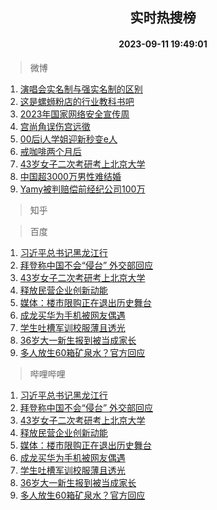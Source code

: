 <div align="center"><h2>实时热搜榜</h2><h4>2023-09-11 19:49:01</h4></div>

> 微博  

1. [演唱会实名制与强实名制的区别](https://s.weibo.com/weibo?q=%23%E6%BC%94%E5%94%B1%E4%BC%9A%E5%AE%9E%E5%90%8D%E5%88%B6%E4%B8%8E%E5%BC%BA%E5%AE%9E%E5%90%8D%E5%88%B6%E7%9A%84%E5%8C%BA%E5%88%AB%23&t=31&band_rank=1&Refer=top)<br />
2. [这是螺蛳粉店的行业教科书吧](https://s.weibo.com/weibo?q=%23%E8%BF%99%E6%98%AF%E8%9E%BA%E8%9B%B3%E7%B2%89%E5%BA%97%E7%9A%84%E8%A1%8C%E4%B8%9A%E6%95%99%E7%A7%91%E4%B9%A6%E5%90%A7%23&t=31&band_rank=2&Refer=top)<br />
3. [2023年国家网络安全宣传周](https://s.weibo.com/weibo?q=%232023%E5%B9%B4%E5%9B%BD%E5%AE%B6%E7%BD%91%E7%BB%9C%E5%AE%89%E5%85%A8%E5%AE%A3%E4%BC%A0%E5%91%A8%23&t=31&band_rank=3&Refer=top)<br />
4. [宫尚角误伤宫远徵](https://s.weibo.com/weibo?q=%23%E5%AE%AB%E5%B0%9A%E8%A7%92%E8%AF%AF%E4%BC%A4%E5%AE%AB%E8%BF%9C%E5%BE%B5%23&t=31&band_rank=4&Refer=top)<br />
5. [00后i人学姐迎新秒变e人](https://s.weibo.com/weibo?q=%2300%E5%90%8Ei%E4%BA%BA%E5%AD%A6%E5%A7%90%E8%BF%8E%E6%96%B0%E7%A7%92%E5%8F%98e%E4%BA%BA%23&t=31&band_rank=5&Refer=top)<br />
6. [戒咖啡两个月后](https://s.weibo.com/weibo?q=%E6%88%92%E5%92%96%E5%95%A1%E4%B8%A4%E4%B8%AA%E6%9C%88%E5%90%8E&t=31&band_rank=6&Refer=top)<br />
7. [43岁女子二次考研考上北京大学](https://s.weibo.com/weibo?q=%2343%E5%B2%81%E5%A5%B3%E5%AD%90%E4%BA%8C%E6%AC%A1%E8%80%83%E7%A0%94%E8%80%83%E4%B8%8A%E5%8C%97%E4%BA%AC%E5%A4%A7%E5%AD%A6%23&t=31&band_rank=7&Refer=top)<br />
8. [中国超3000万男性难结婚](https://s.weibo.com/weibo?q=%23%E4%B8%AD%E5%9B%BD%E8%B6%853000%E4%B8%87%E7%94%B7%E6%80%A7%E9%9A%BE%E7%BB%93%E5%A9%9A%23&t=31&band_rank=8&Refer=top)<br />
9. [Yamy被判赔偿前经纪公司100万](https://s.weibo.com/weibo?q=%23Yamy%E8%A2%AB%E5%88%A4%E8%B5%94%E5%81%BF%E5%89%8D%E7%BB%8F%E7%BA%AA%E5%85%AC%E5%8F%B8100%E4%B8%87%23&t=31&band_rank=9&Refer=top)<br />

> 知乎  


> 百度  

1. [习近平总书记黑龙江行](https://www.baidu.com/s?wd=%E4%B9%A0%E8%BF%91%E5%B9%B3%E6%80%BB%E4%B9%A6%E8%AE%B0%E9%BB%91%E9%BE%99%E6%B1%9F%E8%A1%8C&sa=fyb_news&rsv_dl=fyb_news)<br />
2. [拜登称中国不会“侵台” 外交部回应](https://www.baidu.com/s?wd=%E6%8B%9C%E7%99%BB%E7%A7%B0%E4%B8%AD%E5%9B%BD%E4%B8%8D%E4%BC%9A%E2%80%9C%E4%BE%B5%E5%8F%B0%E2%80%9D+%E5%A4%96%E4%BA%A4%E9%83%A8%E5%9B%9E%E5%BA%94&sa=fyb_news&rsv_dl=fyb_news)<br />
3. [43岁女子二次考研考上北京大学](https://www.baidu.com/s?wd=43%E5%B2%81%E5%A5%B3%E5%AD%90%E4%BA%8C%E6%AC%A1%E8%80%83%E7%A0%94%E8%80%83%E4%B8%8A%E5%8C%97%E4%BA%AC%E5%A4%A7%E5%AD%A6&sa=fyb_news&rsv_dl=fyb_news)<br />
4. [释放民营企业创新动能](https://www.baidu.com/s?wd=%E9%87%8A%E6%94%BE%E6%B0%91%E8%90%A5%E4%BC%81%E4%B8%9A%E5%88%9B%E6%96%B0%E5%8A%A8%E8%83%BD&sa=fyb_news&rsv_dl=fyb_news)<br />
5. [媒体：楼市限购正在退出历史舞台](https://www.baidu.com/s?wd=%E5%AA%92%E4%BD%93%EF%BC%9A%E6%A5%BC%E5%B8%82%E9%99%90%E8%B4%AD%E6%AD%A3%E5%9C%A8%E9%80%80%E5%87%BA%E5%8E%86%E5%8F%B2%E8%88%9E%E5%8F%B0&sa=fyb_news&rsv_dl=fyb_news)<br />
6. [成龙买华为手机被网友偶遇](https://www.baidu.com/s?wd=%E6%88%90%E9%BE%99%E4%B9%B0%E5%8D%8E%E4%B8%BA%E6%89%8B%E6%9C%BA%E8%A2%AB%E7%BD%91%E5%8F%8B%E5%81%B6%E9%81%87&sa=fyb_news&rsv_dl=fyb_news)<br />
7. [学生吐槽军训校服薄且透光](https://www.baidu.com/s?wd=%E5%AD%A6%E7%94%9F%E5%90%90%E6%A7%BD%E5%86%9B%E8%AE%AD%E6%A0%A1%E6%9C%8D%E8%96%84%E4%B8%94%E9%80%8F%E5%85%89&sa=fyb_news&rsv_dl=fyb_news)<br />
8. [36岁大一新生报到被当成家长](https://www.baidu.com/s?wd=36%E5%B2%81%E5%A4%A7%E4%B8%80%E6%96%B0%E7%94%9F%E6%8A%A5%E5%88%B0%E8%A2%AB%E5%BD%93%E6%88%90%E5%AE%B6%E9%95%BF&sa=fyb_news&rsv_dl=fyb_news)<br />
9. [多人放生60箱矿泉水？官方回应](https://www.baidu.com/s?wd=%E5%A4%9A%E4%BA%BA%E6%94%BE%E7%94%9F60%E7%AE%B1%E7%9F%BF%E6%B3%89%E6%B0%B4%EF%BC%9F%E5%AE%98%E6%96%B9%E5%9B%9E%E5%BA%94&sa=fyb_news&rsv_dl=fyb_news)<br />

> 哔哩哔哩  

1. [习近平总书记黑龙江行](https://www.baidu.com/s?wd=%E4%B9%A0%E8%BF%91%E5%B9%B3%E6%80%BB%E4%B9%A6%E8%AE%B0%E9%BB%91%E9%BE%99%E6%B1%9F%E8%A1%8C&sa=fyb_news&rsv_dl=fyb_news)<br />
2. [拜登称中国不会“侵台” 外交部回应](https://www.baidu.com/s?wd=%E6%8B%9C%E7%99%BB%E7%A7%B0%E4%B8%AD%E5%9B%BD%E4%B8%8D%E4%BC%9A%E2%80%9C%E4%BE%B5%E5%8F%B0%E2%80%9D+%E5%A4%96%E4%BA%A4%E9%83%A8%E5%9B%9E%E5%BA%94&sa=fyb_news&rsv_dl=fyb_news)<br />
3. [43岁女子二次考研考上北京大学](https://www.baidu.com/s?wd=43%E5%B2%81%E5%A5%B3%E5%AD%90%E4%BA%8C%E6%AC%A1%E8%80%83%E7%A0%94%E8%80%83%E4%B8%8A%E5%8C%97%E4%BA%AC%E5%A4%A7%E5%AD%A6&sa=fyb_news&rsv_dl=fyb_news)<br />
4. [释放民营企业创新动能](https://www.baidu.com/s?wd=%E9%87%8A%E6%94%BE%E6%B0%91%E8%90%A5%E4%BC%81%E4%B8%9A%E5%88%9B%E6%96%B0%E5%8A%A8%E8%83%BD&sa=fyb_news&rsv_dl=fyb_news)<br />
5. [媒体：楼市限购正在退出历史舞台](https://www.baidu.com/s?wd=%E5%AA%92%E4%BD%93%EF%BC%9A%E6%A5%BC%E5%B8%82%E9%99%90%E8%B4%AD%E6%AD%A3%E5%9C%A8%E9%80%80%E5%87%BA%E5%8E%86%E5%8F%B2%E8%88%9E%E5%8F%B0&sa=fyb_news&rsv_dl=fyb_news)<br />
6. [成龙买华为手机被网友偶遇](https://www.baidu.com/s?wd=%E6%88%90%E9%BE%99%E4%B9%B0%E5%8D%8E%E4%B8%BA%E6%89%8B%E6%9C%BA%E8%A2%AB%E7%BD%91%E5%8F%8B%E5%81%B6%E9%81%87&sa=fyb_news&rsv_dl=fyb_news)<br />
7. [学生吐槽军训校服薄且透光](https://www.baidu.com/s?wd=%E5%AD%A6%E7%94%9F%E5%90%90%E6%A7%BD%E5%86%9B%E8%AE%AD%E6%A0%A1%E6%9C%8D%E8%96%84%E4%B8%94%E9%80%8F%E5%85%89&sa=fyb_news&rsv_dl=fyb_news)<br />
8. [36岁大一新生报到被当成家长](https://www.baidu.com/s?wd=36%E5%B2%81%E5%A4%A7%E4%B8%80%E6%96%B0%E7%94%9F%E6%8A%A5%E5%88%B0%E8%A2%AB%E5%BD%93%E6%88%90%E5%AE%B6%E9%95%BF&sa=fyb_news&rsv_dl=fyb_news)<br />
9. [多人放生60箱矿泉水？官方回应](https://www.baidu.com/s?wd=%E5%A4%9A%E4%BA%BA%E6%94%BE%E7%94%9F60%E7%AE%B1%E7%9F%BF%E6%B3%89%E6%B0%B4%EF%BC%9F%E5%AE%98%E6%96%B9%E5%9B%9E%E5%BA%94&sa=fyb_news&rsv_dl=fyb_news)<br />
